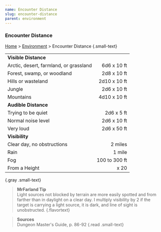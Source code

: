 ```yaml
---
name: Encounter Distance
slug: encounter-distance
parent: environment
---
```

### Encounter Distance
[Home](dm-operations-center) > [Environment](environment) > Encounter Distance {.small-text}

|                                        |               |
| :------------------------------------- | ------------: |
| **Visible Distance**                   |               |
| Arctic, desert, farmland, or grassland |   6d6 x 10 ft |
| Forest, swamp, or woodland             |   2d8 x 10 ft |
| Hills or wasteland                     |  2d10 x 10 ft |
| Jungle                                 |   2d6 x 10 ft |
| Mountains                              |  4d10 x 10 ft |
| **Audible Distance**                   |               |
| Trying to be quiet                     |    2d6 x 5 ft |
| Normal noise level                     |   2d6 x 10 ft |
| Very loud                              |   2d6 x 50 ft |
| **Visibility**                         |               |
| Clear day, no obstructions             |       2 miles |
| Rain                                   |        1 mile |
| Fog                                    | 100 to 300 ft |
| From a Height                          |          x 20 |
{.gray .small-text}

> **MrFarland Tip**<br/>
> Light sources not blocked by terrain are more easily spotted and from farther than in daylight on a clear day. I multiply visibility by 2 if the target is carrying a light source, it is dark, and line of sight is unobstructed.
{.flavortext}

> **Sources** <br/>
> Dungeon Master's Guide, p. 86-92
{.read .small-text}

